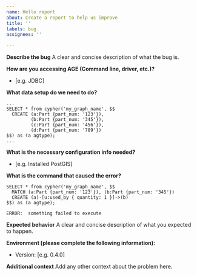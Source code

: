 ```yaml
---
name: Hello report
about: Create a report to help us improve
title: ''
labels: bug
assignees: ''

---
```


**Describe the bug**
A clear and concise description of what the bug is.

**How are you accessing AGE (Command line, driver, etc.)?**
- [e.g. JDBC]

**What data setup do we need to do?**
```pgsql
...
SELECT * from cypher('my_graph_name', $$
  CREATE (a:Part {part_num: '123'}), 
         (b:Part {part_num: '345'}), 
         (c:Part {part_num: '456'}), 
         (d:Part {part_num: '789'})
$$) as (a agtype);
...
```

**What is the necessary configuration info needed?**
- [e.g. Installed PostGIS]

**What is the command that caused the error?**
```pgsql
SELECT * from cypher('my_graph_name', $$
  MATCH (a:Part {part_num: '123'}), (b:Part {part_num: '345'})
  CREATE (a)-[u:used_by { quantity: 1 }]->(b)
$$) as (a agtype);
```
```
ERROR:  something failed to execute
```

**Expected behavior**
A clear and concise description of what you expected to happen.

**Environment (please complete the following information):**
- Version: [e.g. 0.4.0]

**Additional context**
Add any other context about the problem here.
